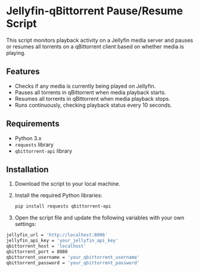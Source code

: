 # Jellyfin-qBittorrent Pause/Resume Script

This script monitors playback activity on a Jellyfin media server and pauses or resumes all torrents on a qBittorrent client based on whether media is playing.

## Features

- Checks if any media is currently being played on Jellyfin.
- Pauses all torrents in qBittorrent when media playback starts.
- Resumes all torrents in qBittorrent when media playback stops.
- Runs continuously, checking playback status every 10 seconds.

## Requirements

- Python 3.x
- `requests` library
- `qbittorrent-api` library

## Installation

1. Download the script to your local machine.
   
2. Install the required Python libraries:
   ```sh
   pip install requests qbittorrent-api
   
3. Open the script file and update the following variables with your own settings:
```sh
jellyfin_url = 'http://localhost:8096'
jellyfin_api_key = 'your_jellyfin_api_key'
qbittorrent_host = 'localhost'
qbittorrent_port = 8080
qbittorrent_username = 'your_qbittorrent_username'
qbittorrent_password = 'your_qbittorrent_password'

